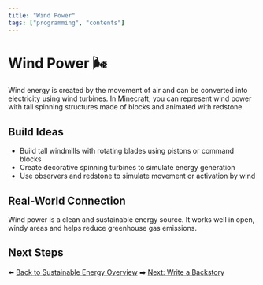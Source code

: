 ```yaml
---
title: "Wind Power"
tags: ["programming", "contents"]
---
```


# Wind Power 🌬️

Wind energy is created by the movement of air and can be converted into electricity using wind turbines. In Minecraft, you can represent wind power with tall spinning structures made of blocks and animated with redstone.

## Build Ideas
- Build tall windmills with rotating blades using pistons or command blocks
- Create decorative spinning turbines to simulate energy generation
- Use observers and redstone to simulate movement or activation by wind

## Real-World Connection
Wind power is a clean and sustainable energy source. It works well in open, windy areas and helps reduce greenhouse gas emissions.

## Next Steps
⬅️ [Back to Sustainable Energy Overview](/sustainability_lab/Day-3/00_intro)
➡️ [Next: Write a Backstory](/sustainability_lab/Day-3/01_backstory)
